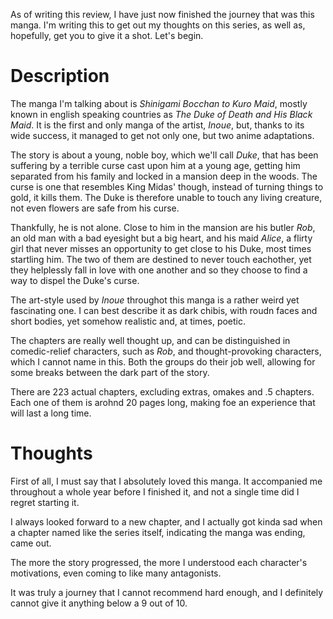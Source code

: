 As of writing this review, I have just now finished the journey that was this manga. I'm writing this to get out my thoughts on this series, as well as, hopefully, get you to give it a shot. Let's begin.

# Description

The manga I'm talking about is _Shinigami Bocchan to Kuro Maid_, mostly known in english speaking countries as _The Duke of Death and His Black Maid_. It is the first and only manga of the artist, _Inoue_, but, thanks to its wide success, it managed to get not only one, but two anime adaptations.

The story is about a young, noble boy, which we'll call _Duke_, that has been suffering by a terrible curse cast upon him at a young age, getting him separated from his family and locked in a mansion deep in the woods. The curse is one that resembles King Midas' though, instead of turning things to gold, it kills them. The Duke is therefore unable to touch any living creature, not even flowers are safe from his curse.

Thankfully, he is not alone. Close to him in the mansion are his butler _Rob_, an old man with a bad eyesight but a big heart, and his maid _Alice_, a flirty girl that never misses an opportunity to get close to his Duke, most times startling him. The two of them are destined to never touch eachother, yet they helplessly fall in love with one another and so they choose to find a way to dispel the Duke's curse.

The art-style used by _Inoue_ throughot this manga is a rather weird yet fascinating one. I can best describe it as dark chibis, with roudn faces and short bodies, yet somehow realistic and, at times, poetic.

The chapters are really well thought up, and can be distinguished in comedic-relief characters, such as _Rob_, and thought-provoking characters, which I cannot name in this. Both the groups do their job well, allowing for some breaks between the dark part of the story.

There are 223 actual chapters, excluding extras, omakes and .5 chapters. Each one of them is arohnd 20 pages long, making foe an experience that will last a long time.

# Thoughts

First of all, I must say that I absolutely loved this manga. It accompanied me throughout a whole year before I finished it, and not a single time did I regret starting it.

I always looked forward to a new chapter, and I actually got kinda sad when a chapter named like the series itself, indicating the manga was ending, came out.

The more the story progressed, the more I understood each character's motivations, even coming to like many antagonists.

It was truly a journey that I cannot recommend hard enough, and I definitely cannot give it anything below a 9 out of 10.
